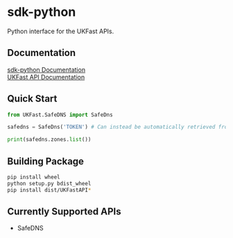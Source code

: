 # sdk-python
Python interface for the UKFast APIs.

## Documentation
[sdk-python Documentation](https://ans-group.github.io/sdk-python/)<br>
[UKFast API Documentation](https://developers.ukfast.io/getting-started)

## Quick Start
```python
from UKFast.SafeDNS import SafeDns

safedns = SafeDns('TOKEN') # Can instead be automatically retrieved from an environment variable named UKF_API_KEY.

print(safedns.zones.list())
```

## Building Package
```bash
pip install wheel
python setup.py bdist_wheel
pip install dist/UKFastAPI*
```

## Currently Supported APIs
* SafeDNS
